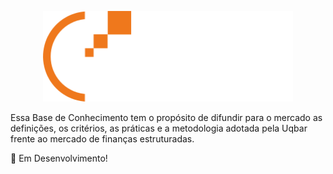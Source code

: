 <p align="center">
  <img alt="Uqbar" width="400px" src="resources/logo.svg" />
</p>


Essa Base de Conhecimento tem o propósito de difundir para o mercado as definições, os critérios, as práticas e a metodologia adotada pela Uqbar frente ao mercado de finanças estruturadas.

🚧 Em Desenvolvimento!


